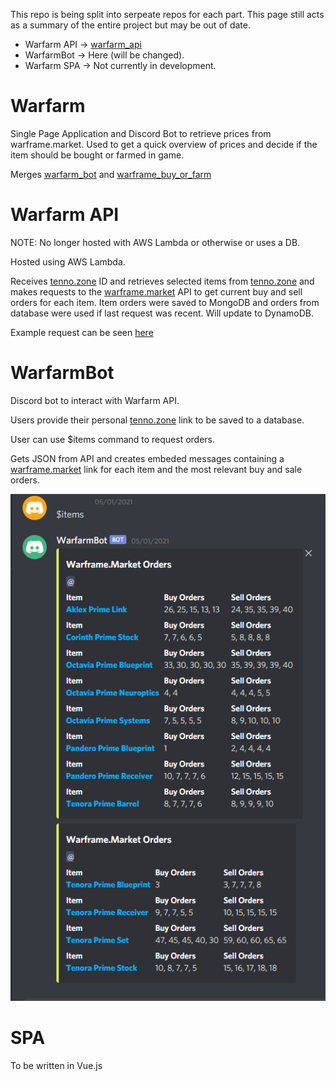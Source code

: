 This repo is being split into serpeate repos for each part. This page still acts as a summary of the entire project but may be out of date.

- Warfarm API -> [warfarm_api](https://github.com/stephentreacy/warfarm_api)
- WarfarmBot -> Here (will be changed).
- Warfarm SPA -> Not currently in development.

# Warfarm
Single Page Application and Discord Bot to retrieve prices from warframe.market. Used to get a quick overview of prices and decide if the item should be bought or farmed in game.

Merges [warfarm_bot](https://github.com/stephentreacy/warfarm_bot) and [warframe_buy_or_farm](https://github.com/stephentreacy/warframe_buy_or_farm)

# Warfarm API

NOTE: No longer hosted with AWS Lambda or otherwise or uses a DB.

Hosted using AWS Lambda.

Receives [tenno.zone](https://tenno.zone/planner/) ID and retrieves selected items from [tenno.zone](https://tenno.zone/planner/) and makes requests to the [warframe.market](https://warframe.market/) API to get current buy and sell orders for each item. Item orders were saved to MongoDB and orders from database were used if last request was recent. Will update to DynamoDB.

Example request can be seen [here](https://nl8x5g3ujh.execute-api.eu-west-1.amazonaws.com/dev/items?link=rk2ac_B5d)

# WarfarmBot

Discord bot to interact with Warfarm API.

Users provide their personal [tenno.zone](https://tenno.zone/planner/) link to be saved to a database.

User can use $items command to request orders.

Gets JSON from API and creates embeded messages containing a [warframe.market](https://warframe.market/) link for each item and the most relevant buy and sale orders.

![Example Image](https://raw.githubusercontent.com/stephentreacy/warfarm/main/images/discord_bot_example.png)

# SPA
To be written in Vue.js


